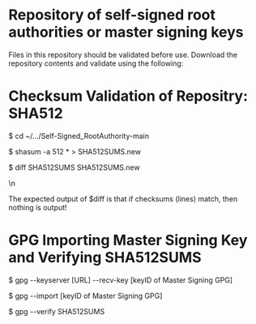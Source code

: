 # Repository of self-signed root authorities or master signing keys

Files in this repository should be validated before use.
Download the repository contents and validate using the following:



# Checksum Validation of Repositry: SHA512
$ cd ~/.../Self-Signed_RootAuthority-main

$ shasum -a 512 * > SHA512SUMS.new

$ diff SHA512SUMS SHA512SUMS.new 


\n

The expected output of $diff is that if checksums (lines) match, then nothing is output!




# GPG Importing Master Signing Key and Verifying SHA512SUMS
$ gpg --keyserver [URL] --recv-key [keyID of Master Signing GPG]

$ gpg --import [keyID of Master Signing GPG]

$ gpg --verify SHA512SUMS
